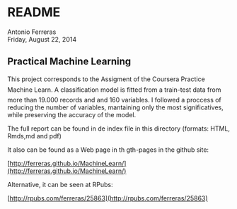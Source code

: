 # README
Antonio Ferreras  
Friday, August 22, 2014  

## Practical Machine Learning

This project corresponds to  the Assigment of the Coursera Practice Machine Learn. A classification model is fitted from a train-test data from more than 19.000 records and and 160 variables. I followed a proccess of reducing the number of variables, mantaining only the most significatives, while preserving the accuracy of the model.

The full report can be found in de index file in this directory (formats: HTML, Rmds,md and pdf)

It also can be found as a Web page in th gth-pages in the github site:

[http://ferreras.github.io/MachineLearn/](http://ferreras.github.io/MachineLearn/)

Alternative, it can be seen at RPubs:

[http://rpubs.com/ferreras/25863](http://rpubs.com/ferreras/25863)
